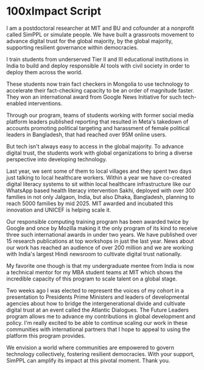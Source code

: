 # 100xImpact Script

I am a postdoctoral researcher at MIT and BU and cofounder at a nonprofit called SimPPL or simulate people. We have built a grassroots movement to advance digital trust for the global majority, by the global majority, supporting resilient governance within democracies.

I train students from underserved Tier II and III educational institutions in India to build and deploy responsible AI tools with civil society in order to deploy them across the world.

These students now train fact checkers in Mongolia to use technology to accelerate their fact-checking capacity to be an order of magnitude faster. They won an international award from Google News Initiative for such tech-enabled interventions. 

Through our program, teams of students working with former social media platform leaders published reporting that resulted in Meta's takedown of accounts promoting political targeting and harassment of female political leaders in Bangladesh, that had reached over 95M online users.

But tech isn't always easy to access in the global majority. To advance digital trust, the students work with global organizations to bring a diverse perspective into developing technology.

Last year, we sent some of them to local villages and they spent two days just talking to local healthcare workers. Within a year we have co-created digital literacy systems to sit within local healthcare infrastructure like our WhatsApp based health literacy intervention Sakhi, deployed with over 300 families in not only Jalgaon, India, but also Dhaka, Bangladesh, planning to reach 5000 families by mid 2025. MIT awarded and incubated this innovation and UNICEF is helping scale it.

Our responsible computing training program has been awarded twice by Google and once by Mozilla making it the only program of its kind to receive three such international awards in under two years. We have published over 15 research publications at top workshops in just the last year. News about our work has reached an audience of over 200 million and we are working with India's largest Hindi newsroom to cultivate digital trust nationally. 

My favorite one though is that my undergraduate mentee from India is now a technical mentor for my MBA student teams at MIT which shows the incredible capacity of this program to scale talent on a global stage.

Two weeks ago I was elected to represent the voices of my cohort in a presentation to Presidents Prime Ministers and leaders of developmental agencies about how to bridge the intergenerational divide and cultivate digital trust at an event called the Atlantic Dialogues. The Future Leaders program allows me to advance my contributions in global development and policy. I'm really excited to be able to continue scaling our work in these communities with international partners that I hope to appeal to using the platform this program provides.

We envision a world where communities are empowered to govern technology collectively, fostering resilient democracies. With your support, SimPPL can amplify its impact at this pivotal moment. Thank you.

